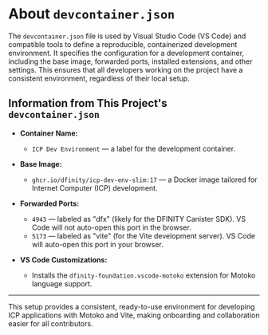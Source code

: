 # About `devcontainer.json`

The `devcontainer.json` file is used by Visual Studio Code (VS Code) and compatible tools to define a reproducible, containerized development environment. It specifies the configuration for a development container, including the base image, forwarded ports, installed extensions, and other settings. This ensures that all developers working on the project have a consistent environment, regardless of their local setup.

## Information from This Project's `devcontainer.json`

- **Container Name:**

  - `ICP Dev Environment` — a label for the development container.

- **Base Image:**

  - `ghcr.io/dfinity/icp-dev-env-slim:17` — a Docker image tailored for Internet Computer (ICP) development.

- **Forwarded Ports:**

  - `4943` — labeled as "dfx" (likely for the DFINITY Canister SDK). VS Code will not auto-open this port in the browser.
  - `5173` — labeled as "vite" (for the Vite development server). VS Code will auto-open this port in your browser.

- **VS Code Customizations:**
  - Installs the `dfinity-foundation.vscode-motoko` extension for Motoko language support.

---

This setup provides a consistent, ready-to-use environment for developing ICP applications with Motoko and Vite, making onboarding and collaboration easier for all contributors.
